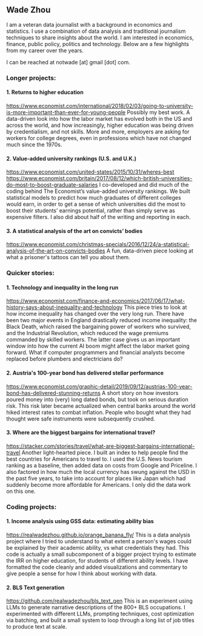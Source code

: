 ## Wade Zhou
I am a veteran data journalist with a background in economics and statistics. I use a combination of data analysis and traditional journalism techniques to share insights about the world. I am interested in economics, finance, public policy, politics and technology. Below are a few highlights from my career over the years.

I can be reached at notwade [at] gmail [dot] com.


### Longer projects:
#### 1. Returns to higher education
<https://www.economist.com/international/2018/02/03/going-to-university-is-more-important-than-ever-for-young-people>
Possibly my best work. A data-driven look into how the labor market has evolved both in the US and across the world, and how increasingly, higher education was being driven by credentialism, and not skills. More and more, employers are asking for workers for college degrees, even in professions which have not changed much since the 1970s.

#### 2. Value-added university rankings (U.S. and U.K.)
<https://www.economist.com/united-states/2015/10/31/wheres-best>
<https://www.economist.com/britain/2017/08/12/which-british-universities-do-most-to-boost-graduate-salaries>
I co-developed and did much of the coding behind The Economist’s value-added university rankings. We built statistical models to predict how much graduates of different colleges would earn, in order to get a sense of which universities did the most to boost their students’ earnings potential, rather than simply serve as expensive filters. I also did about half of the writing and reporting in each.

#### 3. A statistical analysis of the art on convicts’ bodies
<https://www.economist.com/christmas-specials/2016/12/24/a-statistical-analysis-of-the-art-on-convicts-bodies>
A fun, data-driven piece looking at what a prisoner's tattoos can tell you about them.


### Quicker stories:
#### 1. Technology and inequality in the long run
<https://www.economist.com/finance-and-economics/2017/06/17/what-history-says-about-inequality-and-technology>
This piece tries to look at how income inequality has changed over the very long run. There have been two major events in England drastically reduced income inequality: the Black Death, which raised the bargaining power of workers who survived, and the Industrial Revolution, which reduced the wage premiums commanded by skilled workers. The latter case gives us an important window into how the current AI boom might affect the labor market going forward. What if computer programmers and financial analysts become replaced before plumbers and electricians do?

#### 2. Austria's 100-year bond has delivered stellar performance
<https://www.economist.com/graphic-detail/2019/09/12/austrias-100-year-bond-has-delivered-stunning-returns>
A short story on how investors poured money into (very) long dated bonds, but took on serious duration risk. This risk later became actualized when central banks around the world hiked interest rates to combat inflation. People who bought what they had thought were safe instruments were subsequently crushed.

#### 3.	Where are the biggest bargains for international travel?
<https://stacker.com/stories/travel/what-are-biggest-bargains-international-travel>
Another light-hearted piece. I built an index to help people find the best countries for Americans to travel to. I used the U.S. News tourism ranking as a baseline, then added data on costs from Google and Priceline. I also factored in how much the local currency has swung against the USD in the past five years, to take into account for places like Japan which had suddenly become more affordable for Americans. I only did the data work on this one.


### Coding projects:
#### 1. Income analysis using GSS data: estimating ability bias
<https://realwadezhou.github.io/orange_banana_fly/>
This is a data analysis project where I tried to understand to what extent a person's wages could be explained by their academic ability, vs what credentials they had. This code is actually a small subcomponent of a bigger project trying to estimate the IRR on higher education, for students of different ability levels. I have formatted the code cleanly and added visualizations and commentary to give people a sense for how I think about working with data.

#### 2. BLS Text generation
<https://github.com/realwadezhou/bls_text_gen>
This is an experiment using LLMs to generate narrative descriptions of the 800+ BLS occupations. I experimented with different LLMs, prompting techniques, cost optimization via batching, and bulit a small system to loop through a long list of job titles to produce text at scale.
